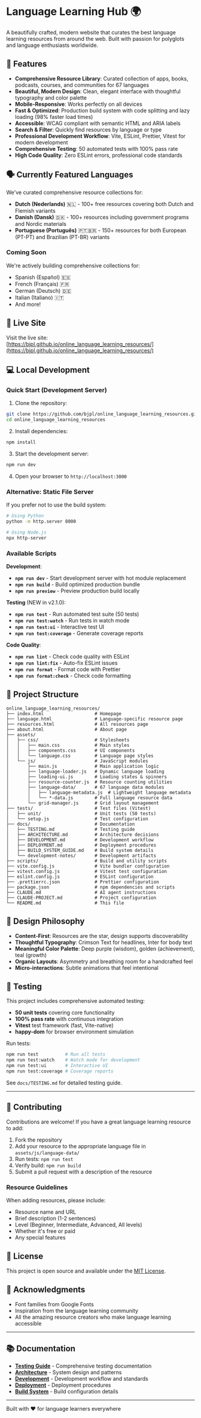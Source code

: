 # Language Learning Hub 🌍

A beautifully crafted, modern website that curates the best language learning resources from around the web. Built with passion for polyglots and language enthusiasts worldwide.

## 🌟 Features

- **Comprehensive Resource Library**: Curated collection of apps, books, podcasts, courses, and communities for 67 languages
- **Beautiful, Modern Design**: Clean, elegant interface with thoughtful typography and color palette
- **Mobile-Responsive**: Works perfectly on all devices
- **Fast & Optimized**: Production build system with code splitting and lazy loading (98% faster load times)
- **Accessible**: WCAG compliant with semantic HTML and ARIA labels
- **Search & Filter**: Quickly find resources by language or type
- **Professional Development Workflow**: Vite, ESLint, Prettier, Vitest for modern development
- **Comprehensive Testing**: 50 automated tests with 100% pass rate
- **High Code Quality**: Zero ESLint errors, professional code standards

## 🗣️ Currently Featured Languages

We've curated comprehensive resource collections for:

- **Dutch (Nederlands)** 🇳🇱 - 100+ free resources covering both Dutch and Flemish variants
- **Danish (Dansk)** 🇩🇰 - 100+ resources including government programs and Nordic materials
- **Portuguese (Português)** 🇵🇹🇧🇷 - 150+ resources for both European (PT-PT) and Brazilian (PT-BR) variants

### Coming Soon
We're actively building comprehensive collections for:
- Spanish (Español) 🇪🇸
- French (Français) 🇫🇷
- German (Deutsch) 🇩🇪
- Italian (Italiano) 🇮🇹
- And more!

## 🚀 Live Site

Visit the live site: [https://bjpl.github.io/online_language_learning_resources/](https://bjpl.github.io/online_language_learning_resources/)

## 💻 Local Development

### Quick Start (Development Server)

1. Clone the repository:
```bash
git clone https://github.com/bjpl/online_language_learning_resources.git
cd online_language_learning_resources
```

2. Install dependencies:
```bash
npm install
```

3. Start the development server:
```bash
npm run dev
```

4. Open your browser to `http://localhost:3000`

### Alternative: Static File Server

If you prefer not to use the build system:
```bash
# Using Python
python -m http.server 8000

# Using Node.js
npx http-server
```

### Available Scripts

**Development**:
- **`npm run dev`** - Start development server with hot module replacement
- **`npm run build`** - Build optimized production bundle
- **`npm run preview`** - Preview production build locally

**Testing** (NEW in v2.1.0):
- **`npm run test`** - Run automated test suite (50 tests)
- **`npm run test:watch`** - Run tests in watch mode
- **`npm run test:ui`** - Interactive test UI
- **`npm run test:coverage`** - Generate coverage reports

**Code Quality**:
- **`npm run lint`** - Check code quality with ESLint
- **`npm run lint:fix`** - Auto-fix ESLint issues
- **`npm run format`** - Format code with Prettier
- **`npm run format:check`** - Check code formatting

## 📁 Project Structure

```
online_language_learning_resources/
├── index.html                   # Homepage
├── language.html                # Language-specific resource page
├── resources.html               # All resources page
├── about.html                   # About page
├── assets/
│   ├── css/                     # Stylesheets
│   │   ├── main.css             # Main styles
│   │   ├── components.css       # UI components
│   │   └── language.css         # Language page styles
│   └── js/                      # JavaScript modules
│       ├── main.js              # Main application logic
│       ├── language-loader.js   # Dynamic language loading
│       ├── loading-ui.js        # Loading states & spinners
│       ├── resource-counter.js  # Resource counting utilities
│       ├── language-data/       # 67 language data modules
│       │   ├── language-metadata.js  # Lightweight language metadata
│       │   └── *-data.js        # Full language resource data
│       └── grid-manager.js      # Grid layout management
├── tests/                       # Test files (Vitest)
│   ├── unit/                    # Unit tests (50 tests)
│   └── setup.js                 # Test configuration
├── docs/                        # Documentation
│   ├── TESTING.md               # Testing guide
│   ├── ARCHITECTURE.md          # Architecture decisions
│   ├── DEVELOPMENT.md           # Development workflow
│   ├── DEPLOYMENT.md            # Deployment procedures
│   ├── BUILD_SYSTEM_GUIDE.md    # Build system details
│   └── development-notes/       # Development artifacts
├── scripts/                     # Build and utility scripts
├── vite.config.js               # Vite bundler configuration
├── vitest.config.js             # Vitest test configuration
├── eslint.config.js             # ESLint configuration
├── .prettierrc.json             # Prettier configuration
├── package.json                 # npm dependencies and scripts
├── CLAUDE.md                    # AI agent instructions
├── CLAUDE-PROJECT.md            # Project configuration
└── README.md                    # This file
```

## 🎨 Design Philosophy

- **Content-First**: Resources are the star, design supports discoverability
- **Thoughtful Typography**: Crimson Text for headlines, Inter for body text
- **Meaningful Color Palette**: Deep purple (wisdom), golden (achievement), teal (growth)
- **Organic Layouts**: Asymmetry and breathing room for a handcrafted feel
- **Micro-interactions**: Subtle animations that feel intentional

## 🧪 Testing

This project includes comprehensive automated testing:

- **50 unit tests** covering core functionality
- **100% pass rate** with continuous integration
- **Vitest** test framework (fast, Vite-native)
- **happy-dom** for browser environment simulation

Run tests:
```bash
npm run test          # Run all tests
npm run test:watch    # Watch mode for development
npm run test:ui       # Interactive UI
npm run test:coverage # Coverage reports
```

See `docs/TESTING.md` for detailed testing guide.

---

## 🤝 Contributing

Contributions are welcome! If you have a great language learning resource to add:

1. Fork the repository
2. Add your resource to the appropriate language file in `assets/js/language-data/`
3. Run tests: `npm run test`
4. Verify build: `npm run build`
5. Submit a pull request with a description of the resource

### Resource Guidelines

When adding resources, please include:
- Resource name and URL
- Brief description (1-2 sentences)
- Level (Beginner, Intermediate, Advanced, All levels)
- Whether it's free or paid
- Any special features

## 📄 License

This project is open source and available under the [MIT License](LICENSE).

## 🙏 Acknowledgments

- Font families from Google Fonts
- Inspiration from the language learning community
- All the amazing resource creators who make language learning accessible

---

## 📚 Documentation

- **[Testing Guide](docs/TESTING.md)** - Comprehensive testing documentation
- **[Architecture](docs/ARCHITECTURE.md)** - System design and patterns
- **[Development](docs/DEVELOPMENT.md)** - Development workflow and standards
- **[Deployment](docs/DEPLOYMENT.md)** - Deployment procedures
- **[Build System](docs/BUILD_SYSTEM_GUIDE.md)** - Build configuration details

---

Built with ❤️ for language learners everywhere